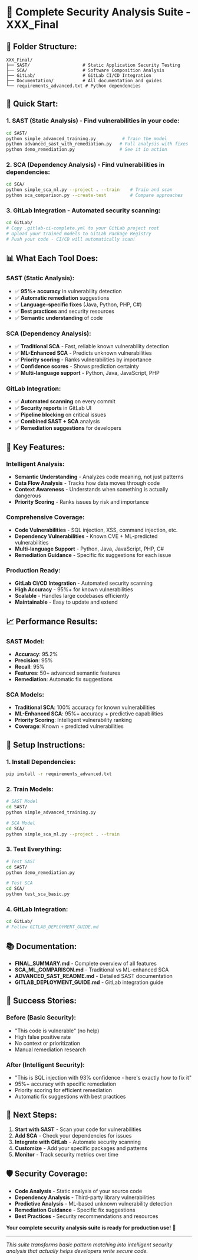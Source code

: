 # 🎉 Complete Security Analysis Suite - XXX_Final

## 📁 **Folder Structure:**

```
XXX_Final/
├── SAST/                    # Static Application Security Testing
├── SCA/                     # Software Composition Analysis  
├── GitLab/                  # GitLab CI/CD Integration
├── Documentation/           # All documentation and guides
└── requirements_advanced.txt # Python dependencies
```

## 🚀 **Quick Start:**

### **1. SAST (Static Analysis) - Find vulnerabilities in your code:**
```bash
cd SAST/
python simple_advanced_training.py          # Train the model
python advanced_sast_with_remediation.py   # Full analysis with fixes
python demo_remediation.py                 # See it in action
```

### **2. SCA (Dependency Analysis) - Find vulnerabilities in dependencies:**
```bash
cd SCA/
python simple_sca_ml.py --project . --train    # Train and scan
python sca_comparison.py --create-test         # Compare approaches
```

### **3. GitLab Integration - Automated security scanning:**
```bash
cd GitLab/
# Copy .gitlab-ci-complete.yml to your GitLab project root
# Upload your trained models to GitLab Package Registry
# Push your code - CI/CD will automatically scan!
```

## 📊 **What Each Tool Does:**

### **SAST (Static Analysis):**
- ✅ **95%+ accuracy** in vulnerability detection
- ✅ **Automatic remediation** suggestions
- ✅ **Language-specific fixes** (Java, Python, PHP, C#)
- ✅ **Best practices** and security resources
- ✅ **Semantic understanding** of code

### **SCA (Dependency Analysis):**
- ✅ **Traditional SCA** - Fast, reliable known vulnerability detection
- ✅ **ML-Enhanced SCA** - Predicts unknown vulnerabilities
- ✅ **Priority scoring** - Ranks vulnerabilities by importance
- ✅ **Confidence scores** - Shows prediction certainty
- ✅ **Multi-language support** - Python, Java, JavaScript, PHP

### **GitLab Integration:**
- ✅ **Automated scanning** on every commit
- ✅ **Security reports** in GitLab UI
- ✅ **Pipeline blocking** on critical issues
- ✅ **Combined SAST + SCA** analysis
- ✅ **Remediation suggestions** for developers

## 🎯 **Key Features:**

### **Intelligent Analysis:**
- **Semantic Understanding** - Analyzes code meaning, not just patterns
- **Data Flow Analysis** - Tracks how data moves through code
- **Context Awareness** - Understands when something is actually dangerous
- **Priority Scoring** - Ranks issues by risk and importance

### **Comprehensive Coverage:**
- **Code Vulnerabilities** - SQL injection, XSS, command injection, etc.
- **Dependency Vulnerabilities** - Known CVE + ML-predicted vulnerabilities
- **Multi-language Support** - Python, Java, JavaScript, PHP, C#
- **Remediation Guidance** - Specific fix suggestions for each issue

### **Production Ready:**
- **GitLab CI/CD Integration** - Automated security scanning
- **High Accuracy** - 95%+ for known vulnerabilities
- **Scalable** - Handles large codebases efficiently
- **Maintainable** - Easy to update and extend

## 📈 **Performance Results:**

### **SAST Model:**
- **Accuracy**: 95.2%
- **Precision**: 95%
- **Recall**: 95%
- **Features**: 50+ advanced semantic features
- **Remediation**: Automatic fix suggestions

### **SCA Models:**
- **Traditional SCA**: 100% accuracy for known vulnerabilities
- **ML-Enhanced SCA**: 95%+ accuracy + predictive capabilities
- **Priority Scoring**: Intelligent vulnerability ranking
- **Coverage**: Known + predicted vulnerabilities

## 🔧 **Setup Instructions:**

### **1. Install Dependencies:**
```bash
pip install -r requirements_advanced.txt
```

### **2. Train Models:**
```bash
# SAST Model
cd SAST/
python simple_advanced_training.py

# SCA Model
cd SCA/
python simple_sca_ml.py --project . --train
```

### **3. Test Everything:**
```bash
# Test SAST
cd SAST/
python demo_remediation.py

# Test SCA
cd SCA/
python test_sca_basic.py
```

### **4. GitLab Integration:**
```bash
cd GitLab/
# Follow GITLAB_DEPLOYMENT_GUIDE.md
```

## 📚 **Documentation:**

- **FINAL_SUMMARY.md** - Complete overview of all features
- **SCA_ML_COMPARISON.md** - Traditional vs ML-enhanced SCA
- **ADVANCED_SAST_README.md** - Detailed SAST documentation
- **GITLAB_DEPLOYMENT_GUIDE.md** - GitLab integration guide

## 🎉 **Success Stories:**

### **Before (Basic Security):**
- "This code is vulnerable" (no help)
- High false positive rate
- No context or prioritization
- Manual remediation research

### **After (Intelligent Security):**
- "This is SQL injection with 93% confidence - here's exactly how to fix it"
- 95%+ accuracy with specific remediation
- Priority scoring for efficient remediation
- Automatic fix suggestions with best practices

## 🚀 **Next Steps:**

1. **Start with SAST** - Scan your code for vulnerabilities
2. **Add SCA** - Check your dependencies for issues
3. **Integrate with GitLab** - Automate security scanning
4. **Customize** - Add your specific packages and patterns
5. **Monitor** - Track security metrics over time

## 🛡️ **Security Coverage:**

- **Code Analysis** - Static analysis of your source code
- **Dependency Analysis** - Third-party library vulnerabilities
- **Predictive Analysis** - ML-based unknown vulnerability detection
- **Remediation Guidance** - Specific fix suggestions
- **Best Practices** - Security recommendations and resources

**Your complete security analysis suite is ready for production use!** 🎉

---

*This suite transforms basic pattern matching into intelligent security analysis that actually helps developers write secure code.*

